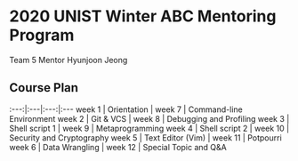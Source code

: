 # 2020 UNIST Winter ABC Mentoring Program

Team 5 Mentor Hyunjoon Jeong

## Course Plan  
:---:|:---|:---:|:---
week 1 | Orientation       | week 7  | Command-line Environment
week 2 | Git & VCS         | week 8  | Debugging and Profiling
week 3 | Shell script 1    | week 9  | Metaprogramming
week 4 | Shell script 2    | week 10 | Security and Cryptography
week 5 | Text Editor (Vim) | week 11 | Potpourri
week 6 | Data Wrangling    | week 12 | Special Topic and Q&A 
